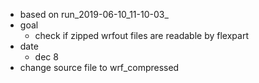 - based on run_2019-06-10_11-10-03_
- goal
    - check if zipped wrfout files are readable by flexpart 
- date
    - dec 8 
- change source file to wrf_compressed
